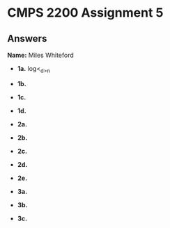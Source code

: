# CMPS 2200 Assignment 5
## Answers

**Name:** Miles Whiteford






- **1a.**
log<<sub>d>n

- **1b.**


- **1c.**

- **1d.**


- **2a.**


- **2b.**


- **2c.**

- **2d.**

- **2e.**



- **3a.**


- **3b.**


- **3c.**
